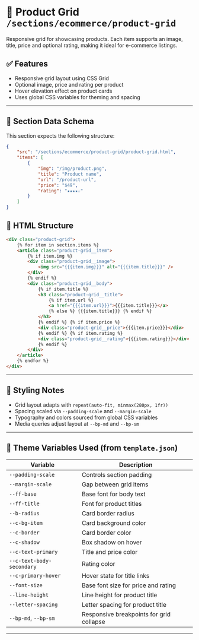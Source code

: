 # 📂 Product Grid `/sections/ecommerce/product-grid`

Responsive grid for showcasing products. Each item supports an image, title, price and optional rating, making it ideal for e-commerce listings.

## ✅ Features

-   Responsive grid layout using CSS Grid
-   Optional image, price and rating per product
-   Hover elevation effect on product cards
-   Uses global CSS variables for theming and spacing

---

## 🧾 Section Data Schema

This section expects the following structure:

```json
{
	"src": "/sections/ecommerce/product-grid/product-grid.html",
	"items": [
		{
			"img": "/img/product.png",
			"title": "Product name",
			"url": "/product-url",
			"price": "$49",
			"rating": "★★★★☆"
		}
	]
}
```

## 🧱 HTML Structure

```html
<div class="product-grid">
	{% for item in section.items %}
	<article class="product-grid__item">
		{% if item.img %}
		<div class="product-grid__image">
			<img src="{{{item.img}}}" alt="{{{item.title}}}" />
		</div>
		{% endif %}
		<div class="product-grid__body">
			{% if item.title %}
			<h3 class="product-grid__title">
				{% if item.url %}
				<a href="{{{item.url}}}">{{{item.title}}}</a>
				{% else %} {{{item.title}}} {% endif %}
			</h3>
			{% endif %} {% if item.price %}
			<div class="product-grid__price">{{{item.price}}}</div>
			{% endif %} {% if item.rating %}
			<div class="product-grid__rating">{{{item.rating}}}</div>
			{% endif %}
		</div>
	</article>
	{% endfor %}
</div>
```

---

## 🎨 Styling Notes

-   Grid layout adapts with `repeat(auto-fit, minmax(280px, 1fr))`
-   Spacing scaled via `--padding-scale` and `--margin-scale`
-   Typography and colors sourced from global CSS variables
-   Media queries adjust layout at `--bp-md` and `--bp-sm`

---

## 🧩 Theme Variables Used (from `template.json`)

| Variable                  | Description                              |
| ------------------------- | ---------------------------------------- |
| `--padding-scale`         | Controls section padding                 |
| `--margin-scale`          | Gap between grid items                   |
| `--ff-base`               | Base font for body text                  |
| `--ff-title`              | Font for product titles                  |
| `--b-radius`              | Card border radius                       |
| `--c-bg-item`             | Card background color                    |
| `--c-border`              | Card border color                        |
| `--c-shadow`              | Box shadow on hover                      |
| `--c-text-primary`        | Title and price color                    |
| `--c-text-body-secondary` | Rating color                             |
| `--c-primary-hover`       | Hover state for title links              |
| `--font-size`             | Base font size for price and rating      |
| `--line-height`           | Line height for product title            |
| `--letter-spacing`        | Letter spacing for product title         |
| `--bp-md`, `--bp-sm`      | Responsive breakpoints for grid collapse |

---

